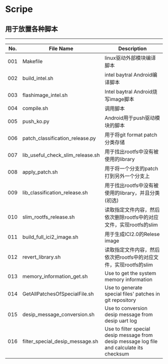 # Scripe

## 用于放置各种脚本
***
|No.|File Name|Description|
|---|---|---|
|001|Makefile|linux驱动外部模块编译脚本|
|002|build_intel.sh|intel baytral Android编译脚本|
|003|flashimage_intel.sh|Intel baytral Android烧写image脚本|
|004|compile.sh|调用脚本|
|005|push_ko.py|Android用于push驱动模块的脚本|
|006|patch_classification_release.py|用于将git format patch分类存储|
|007|lib_useful_check_slim_release.sh|用于找出rootfs中没有被使用的library|
|008|apply_patch.sh|用于将一个分支的patch打到另外一个分支上|	
|009|lib_classification_release.sh|用于找出rootfs中没有被使用的library，并且分类(初选)|
|010|slim_rootfs_release.sh|读取指定文件内容，然后依次删除rootfs中的对应文件，实现rootfs的slim|
|011|build_full_ici2_image.sh|用于生成ICI2.0的Relese image|
|012|revert_library.sh|读取指定文件内容，然后依次把rootfs中的对应文件，实现rootfs的slim|
|013|memory_information_get.sh|Use to get the system memory information|
|014|GetAllPatchesOfSpecialFile.sh|Use to generate special files' patches in git repository|
|015|desip_message_conversion.sh|Use to conversion desip message from desip uart log|
|016|filter_special_desip_message.sh|Use to filter special desip message from desip message log file and calculate its checksum|
